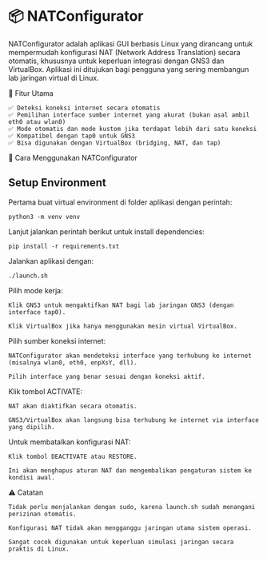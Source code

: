 # 📦 NATConfigurator
NATConfigurator adalah aplikasi GUI berbasis Linux yang dirancang untuk mempermudah konfigurasi NAT (Network Address Translation) secara otomatis, khususnya untuk keperluan integrasi dengan GNS3 dan VirtualBox. Aplikasi ini ditujukan bagi pengguna yang sering membangun lab jaringan virtual di Linux.

🚀 Fitur Utama

    ✅ Deteksi koneksi internet secara otomatis
    ✅ Pemilihan interface sumber internet yang akurat (bukan asal ambil eth0 atau wlan0)
    ✅ Mode otomatis dan mode kustom jika terdapat lebih dari satu koneksi
    ✅ Kompatibel dengan tap0 untuk GNS3
    ✅ Bisa digunakan dengan VirtualBox (bridging, NAT, dan tap)
🧭 Cara Menggunakan NATConfigurator
## Setup Environment
Pertama buat virtual environment di folder aplikasi dengan perintah:

    python3 -m venv venv
   
Lanjut jalankan perintah berikut untuk install dependencies:

    pip install -r requirements.txt

Jalankan aplikasi dengan:

    ./launch.sh

Pilih mode kerja:

    Klik GNS3 untuk mengaktifkan NAT bagi lab jaringan GNS3 (dengan interface tap0).

    Klik VirtualBox jika hanya menggunakan mesin virtual VirtualBox.

Pilih sumber koneksi internet:

    NATConfigurator akan mendeteksi interface yang terhubung ke internet (misalnya wlan0, eth0, enpXsY, dll).

    Pilih interface yang benar sesuai dengan koneksi aktif.

Klik tombol ACTIVATE:

    NAT akan diaktifkan secara otomatis.

    GNS3/VirtualBox akan langsung bisa terhubung ke internet via interface yang dipilih.

Untuk membatalkan konfigurasi NAT:

    Klik tombol DEACTIVATE atau RESTORE.

    Ini akan menghapus aturan NAT dan mengembalikan pengaturan sistem ke kondisi awal.

⚠️ Catatan

    Tidak perlu menjalankan dengan sudo, karena launch.sh sudah menangani perizinan otomatis.

    Konfigurasi NAT tidak akan mengganggu jaringan utama sistem operasi.

    Sangat cocok digunakan untuk keperluan simulasi jaringan secara praktis di Linux.
